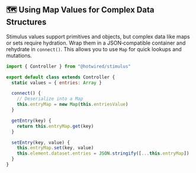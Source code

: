 ## 🗺️ Using Map Values for Complex Data Structures

Stimulus values support primitives and objects, but complex data like maps or sets require hydration. Wrap them in a JSON‑compatible container and rehydrate in `connect()`. This allows you to use `Map` for quick lookups and mutations.

```javascript
import { Controller } from "@hotwired/stimulus"

export default class extends Controller {
  static values = { entries: Array }

  connect() {
    // Deserialize into a Map
    this.entryMap = new Map(this.entriesValue)
  }

  getEntry(key) {
    return this.entryMap.get(key)
  }

  setEntry(key, value) {
    this.entryMap.set(key, value)
    this.element.dataset.entries = JSON.stringify([...this.entryMap])
  }
}
```